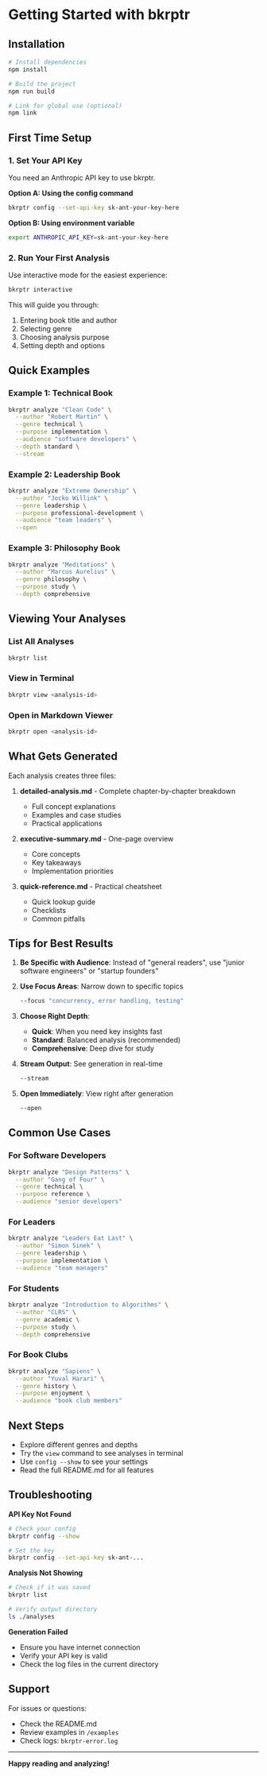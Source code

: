 # Getting Started with bkrptr

## Installation

```bash
# Install dependencies
npm install

# Build the project
npm run build

# Link for global use (optional)
npm link
```

## First Time Setup

### 1. Set Your API Key

You need an Anthropic API key to use bkrptr.

**Option A: Using the config command**
```bash
bkrptr config --set-api-key sk-ant-your-key-here
```

**Option B: Using environment variable**
```bash
export ANTHROPIC_API_KEY=sk-ant-your-key-here
```

### 2. Run Your First Analysis

Use interactive mode for the easiest experience:

```bash
bkrptr interactive
```

This will guide you through:
1. Entering book title and author
2. Selecting genre
3. Choosing analysis purpose
4. Setting depth and options

## Quick Examples

### Example 1: Technical Book

```bash
bkrptr analyze "Clean Code" \
  --author "Robert Martin" \
  --genre technical \
  --purpose implementation \
  --audience "software developers" \
  --depth standard \
  --stream
```

### Example 2: Leadership Book

```bash
bkrptr analyze "Extreme Ownership" \
  --author "Jocko Willink" \
  --genre leadership \
  --purpose professional-development \
  --audience "team leaders" \
  --open
```

### Example 3: Philosophy Book

```bash
bkrptr analyze "Meditations" \
  --author "Marcus Aurelius" \
  --genre philosophy \
  --purpose study \
  --depth comprehensive
```

## Viewing Your Analyses

### List All Analyses
```bash
bkrptr list
```

### View in Terminal
```bash
bkrptr view <analysis-id>
```

### Open in Markdown Viewer
```bash
bkrptr open <analysis-id>
```

## What Gets Generated

Each analysis creates three files:

1. **detailed-analysis.md** - Complete chapter-by-chapter breakdown
   - Full concept explanations
   - Examples and case studies
   - Practical applications

2. **executive-summary.md** - One-page overview
   - Core concepts
   - Key takeaways
   - Implementation priorities

3. **quick-reference.md** - Practical cheatsheet
   - Quick lookup guide
   - Checklists
   - Common pitfalls

## Tips for Best Results

1. **Be Specific with Audience**: Instead of "general readers", use "junior software engineers" or "startup founders"

2. **Use Focus Areas**: Narrow down to specific topics
   ```bash
   --focus "concurrency, error handling, testing"
   ```

3. **Choose Right Depth**:
   - **Quick**: When you need key insights fast
   - **Standard**: Balanced analysis (recommended)
   - **Comprehensive**: Deep dive for study

4. **Stream Output**: See generation in real-time
   ```bash
   --stream
   ```

5. **Open Immediately**: View right after generation
   ```bash
   --open
   ```

## Common Use Cases

### For Software Developers
```bash
bkrptr analyze "Design Patterns" \
  --author "Gang of Four" \
  --genre technical \
  --purpose reference \
  --audience "senior developers"
```

### For Leaders
```bash
bkrptr analyze "Leaders Eat Last" \
  --author "Simon Sinek" \
  --genre leadership \
  --purpose implementation \
  --audience "team managers"
```

### For Students
```bash
bkrptr analyze "Introduction to Algorithms" \
  --author "CLRS" \
  --genre academic \
  --purpose study \
  --depth comprehensive
```

### For Book Clubs
```bash
bkrptr analyze "Sapiens" \
  --author "Yuval Harari" \
  --genre history \
  --purpose enjoyment \
  --audience "book club members"
```

## Next Steps

- Explore different genres and depths
- Try the `view` command to see analyses in terminal
- Use `config --show` to see your settings
- Read the full README.md for all features

## Troubleshooting

**API Key Not Found**
```bash
# Check your config
bkrptr config --show

# Set the key
bkrptr config --set-api-key sk-ant-...
```

**Analysis Not Showing**
```bash
# Check if it was saved
bkrptr list

# Verify output directory
ls ./analyses
```

**Generation Failed**
- Ensure you have internet connection
- Verify your API key is valid
- Check the log files in the current directory

## Support

For issues or questions:
- Check the README.md
- Review examples in `/examples`
- Check logs: `bkrptr-error.log`

---

**Happy reading and analyzing!**

